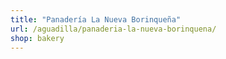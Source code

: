 ```yaml
---
title: "Panadería La Nueva Borinqueña"
url: /aguadilla/panaderia-la-nueva-borinquena/
shop: bakery
---
```

